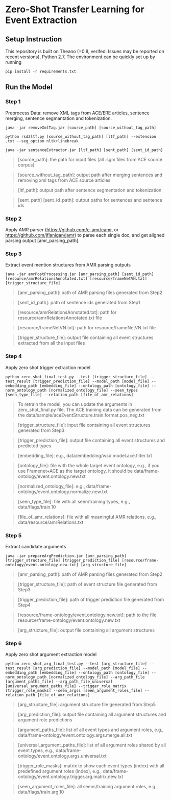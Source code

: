 # Zero-Shot Transfer Learning for Event Extraction
## Setup Instruction
This repository is built on Theano (=0.8, verifed. Issues may be reported on recent versions), Python 2.7. The environment can be quickly set up by running 
```
pip install -r requirements.txt
```

## Run the Model

### Step 1
Preprocess Data: remove XML tags from ACE/ERE articles, sentence merging, sentence segmantation and tokenization.

```
java -jar removeXmlTag.jar [source_path] [source_without_tag_path]
```
```
python rsd2ltf.py [source_without_tag_path] [ltf_path] --extension .txt --seg_option nltk+linebreak
```
```
java -jar sentenceExtractor.jar [ltf_path] [sent_path] [sent_id_path]
```

 > [source_path]: the path for input files (all .sgm files from ACE source corpus)
 
 > [source_without_tag_path]: output path after merging sentences and removing xml tags from ACE source articles
 
 > [ltf_path]: output path after sentence segmentation and tokenization
 
 > [sent_path] [sent_id_path]: output paths for sentences and sentence ids  
 
 
### Step 2
Apply AMR parser (https://github.com/c-amr/camr, or https://github.com/jflanigan/jamr) to parse each single doc, and get aligned parsing output [amr_parsing_path].


### Step 3
Extract event mention structures from AMR parsing outputs
 
```
java -jar amrPostProcessing.jar [amr_parsing_path] [sent_id_path] [resource/amrRelationsAnnotated.txt] [resource/frameNetVN.txt] [trigger_structure_file]
```

 > [amr_parsing_path]: path of AMR parsing files generated from Step2
 
 > [sent_id_path]: path of sentence ids generated from Step1
 
 > [resource/amrRelationsAnnotated.txt]: path for resource/amrRelationsAnnotated.txt file
 
 > [resource/frameNetVN.txt]: path for resource/frameNetVN.txt file
 
 > [trigger_structure_file]: output file containing all event structures extracted from all the input files
 
 
### Step 4
Apply zero shot trigger extraction model
```
python zero_shot_final_test.py --test [trigger_structure_file] --test_result [trigger_prediction_file] --model_path [model_file] --embedding_path [embedding_file] --ontology_path [ontology_file] --norm_ontology_path [normalized_ontology_file] --seen_types [seen_type_file] --relation_path [file_of_amr_relations]
```
> To retrain the model, you can update the arguments in zero_shot_final.py file. The ACE training data can be generated from the data/sample/aceEventStructure.train.format.pos_neg.txt

> [trigger_structure_file]: input file containing all event structures generated from Step3

> [trigger_prediction_file]: output file containing all event structures and predicted types

> [embedding_file]: e.g., data/embedding/wsd.model.ace.filter.txt

> [ontology_file]: file with the whole target event ontology, e.g., if you use Framenet+ACE as the target ontology, it should be data/frame-ontology/event.ontology.new.txt

> [normalized_ontology_file]: e.g., data/frame-ontology/event.ontology.normalize.new.txt

> [seen_type_file]: file with all seen/training types, e.g., data/flags/train.10

> [file_of_amr_relations]: file with all meaningful AMR relations, e.g., data/resource/amrRelations.txt


### Step 5
Extract candidate arguments
```
java -jar prepareArgPrediction.jar [amr_parsing_path] [trigger_structure_file] [trigger_prediction_file] [resource/frame-ontology/event.ontology.new.txt] [arg_structure_file]
```

> [amr_parsing_path]: path of AMR parsing files generated from Step2

> [trigger_structure_file]: path of event structure file generated from Step3

> [trigger_prediction_file]: path of trigger prediction file generated from Step4

> [resource/frame-ontology/event.ontology.new.txt]: path to the file resource/frame-ontology/event.ontology.new.txt

> [arg_structure_file]: output file containing all argument structures


### Step 6
Apply zero shot argument extraction model
```
python zero_shot_arg_final_test.py --test [arg_structure_file] --test_result [arg_prediction_file] --model_path [model_file] --embedding_path [embedding_file] --ontology_path [ontology_file] --norm_ontology_path [normalized_ontology_file] --arg_path_file [argument_paths_file] --arg_path_file_universal [universal_argument_paths_file] --trigger_role_matrix [trigger_role_masks] --seen_argss [seen_argument_roles_file] --relation_path [file_of_amr_relations]
```

> [arg_structure_file]: argument structure file generated from Step5

> [arg_prediction_file]: output file containing all argument structures and argument role predictions

> [argument_paths_file]: list of all event types and argument roles, e.g., data/frame-ontology/event.ontology.args.merge.all.txt

> [universal_argument_paths_file]: list of all argument roles shared by all event types, e.g., data/frame-ontology/event.ontology.args.universal.txt

> [trigger_role_masks]: matrix to show each event types (index) with all predefined argument roles (index), e.g., data/frame-ontology/event.ontology.trigger.arg.matrix.new.txt

> [seen_argument_roles_file]: all seens/training argument roles, e.g., data/flags/train.arg.10


